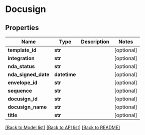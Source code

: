 # Docusign

## Properties
Name | Type | Description | Notes
------------ | ------------- | ------------- | -------------
**template_id** | **str** |  | [optional] 
**integration** | **str** |  | [optional] 
**nda_status** | **str** |  | [optional] 
**nda_signed_date** | **datetime** |  | [optional] 
**envelope_id** | **str** |  | [optional] 
**sequence** | **str** |  | [optional] 
**docusign_id** | **str** |  | [optional] 
**docusign_name** | **str** |  | [optional] 
**title** | **str** |  | [optional] 

[[Back to Model list]](../README.md#documentation-for-models) [[Back to API list]](../README.md#documentation-for-api-endpoints) [[Back to README]](../README.md)


